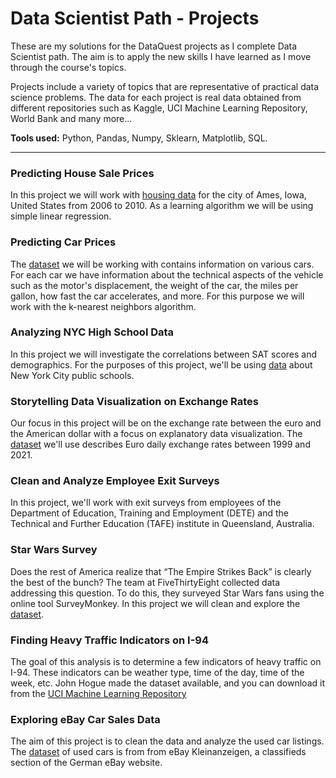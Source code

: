 # Data Scientist Path - Projects

These are my solutions for the DataQuest projects as I complete Data Scientist path. The aim is to apply the new skills I have learned as I move through the course's topics.

Projects include a variety of topics that are representative of practical data science problems. The data for each project is real data obtained from different repositories such as Kaggle, UCI Machine Learning Repository, World Bank and many more...

**Tools used:** Python, Pandas, Numpy, Sklearn, Matplotlib, SQL.
___
### Predicting House Sale Prices

In this project we will work with [housing data](datasets/AmesHousing.tsv) for the city of Ames, Iowa, United States from 2006 to 2010. As a learning algorithm we will be using simple linear regression.


### Predicting Car Prices

The [dataset](datasets/imports-85.data) we will be working with contains information on various cars. For each car we have information about the technical aspects of the vehicle such as the motor's displacement, the weight of the car, the miles per gallon, how fast the car accelerates, and more. For this purpose we will work with the k-nearest neighbors algorithm.

### Analyzing NYC High School Data

In this project we will investigate the correlations between SAT scores and demographics. For the purposes of this project, we'll be using [data](datasets/schools) about New York City public schools. 
### Storytelling Data Visualization on Exchange Rates

Our focus in this project will be on the exchange rate between the euro and the American dollar with a focus on explanatory data visualization. The [dataset](https://www.kaggle.com/lsind18/euro-exchange-daily-rates-19992020) we'll use describes Euro daily exchange rates between 1999 and 2021.

### Clean and Analyze Employee Exit Surveys

In this project, we'll work with exit surveys from employees of the Department of Education, Training and Employment (DETE) and the Technical and Further Education (TAFE) institute in Queensland, Australia.

### Star Wars Survey

Does the rest of America realize that “The Empire Strikes Back” is clearly the best of the bunch?
The team at FiveThirtyEight collected data addressing this question. To do this, they surveyed Star Wars fans using the online tool SurveyMonkey.
In this project we will clean and explore the [dataset](datasets/star_wars.csv).

### Finding Heavy Traffic Indicators on I-94

The goal of this analysis is to determine a few indicators of heavy traffic on I-94. These indicators can be weather type, time of the day, time of the week, etc.
John Hogue made the dataset available, and you can download it from the [UCI Machine Learning Repository](https://archive.ics.uci.edu/ml/datasets/Metro+Interstate+Traffic+Volume)

### Exploring eBay Car Sales Data

The aim of this project is to clean the data and analyze the used car listings. The [dataset](datasets/autos.csv) of used cars is from from eBay Kleinanzeigen, a classifieds section of the German eBay website.

